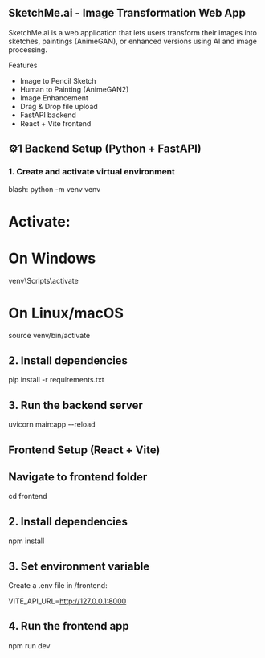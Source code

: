 ## SketchMe.ai - Image Transformation Web App

SketchMe.ai is a web application that lets users transform their images into sketches, paintings (AnimeGAN), or enhanced versions using AI and image processing.

Features

- Image to Pencil Sketch
- Human to Painting (AnimeGAN2)
- Image Enhancement
- Drag & Drop file upload
- FastAPI backend
- React + Vite frontend


## ⚙️1 Backend Setup (Python + FastAPI)

### 1. Create and activate virtual environment

blash: python -m venv venv
# Activate:

# On Windows
venv\Scripts\activate

# On Linux/macOS
source venv/bin/activate

## 2. Install dependencies

pip install -r requirements.txt

## 3. Run the backend server

uvicorn main:app --reload

## Frontend Setup (React + Vite)

## Navigate to frontend folder

cd frontend

## 2. Install dependencies

npm install

## 3. Set environment variable
Create a .env file in /frontend:

VITE_API_URL=http://127.0.0.1:8000

## 4. Run the frontend app

npm run dev
